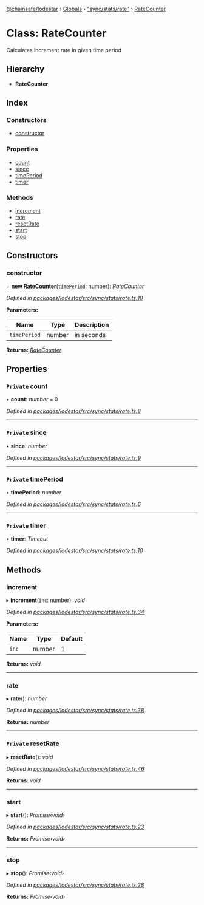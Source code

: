 [@chainsafe/lodestar](../README.md) › [Globals](../globals.md) › ["sync/stats/rate"](../modules/_sync_stats_rate_.md) › [RateCounter](_sync_stats_rate_.ratecounter.md)

# Class: RateCounter

Calculates increment rate in given time period

## Hierarchy

* **RateCounter**

## Index

### Constructors

* [constructor](_sync_stats_rate_.ratecounter.md#constructor)

### Properties

* [count](_sync_stats_rate_.ratecounter.md#private-count)
* [since](_sync_stats_rate_.ratecounter.md#private-since)
* [timePeriod](_sync_stats_rate_.ratecounter.md#private-timeperiod)
* [timer](_sync_stats_rate_.ratecounter.md#private-timer)

### Methods

* [increment](_sync_stats_rate_.ratecounter.md#increment)
* [rate](_sync_stats_rate_.ratecounter.md#rate)
* [resetRate](_sync_stats_rate_.ratecounter.md#private-resetrate)
* [start](_sync_stats_rate_.ratecounter.md#start)
* [stop](_sync_stats_rate_.ratecounter.md#stop)

## Constructors

###  constructor

\+ **new RateCounter**(`timePeriod`: number): *[RateCounter](_sync_stats_rate_.ratecounter.md)*

*Defined in [packages/lodestar/src/sync/stats/rate.ts:10](https://github.com/ChainSafe/lodestar/blob/e2d6cf79d/packages/lodestar/src/sync/stats/rate.ts#L10)*

**Parameters:**

Name | Type | Description |
------ | ------ | ------ |
`timePeriod` | number | in seconds  |

**Returns:** *[RateCounter](_sync_stats_rate_.ratecounter.md)*

## Properties

### `Private` count

• **count**: *number* = 0

*Defined in [packages/lodestar/src/sync/stats/rate.ts:8](https://github.com/ChainSafe/lodestar/blob/e2d6cf79d/packages/lodestar/src/sync/stats/rate.ts#L8)*

___

### `Private` since

• **since**: *number*

*Defined in [packages/lodestar/src/sync/stats/rate.ts:9](https://github.com/ChainSafe/lodestar/blob/e2d6cf79d/packages/lodestar/src/sync/stats/rate.ts#L9)*

___

### `Private` timePeriod

• **timePeriod**: *number*

*Defined in [packages/lodestar/src/sync/stats/rate.ts:6](https://github.com/ChainSafe/lodestar/blob/e2d6cf79d/packages/lodestar/src/sync/stats/rate.ts#L6)*

___

### `Private` timer

• **timer**: *Timeout*

*Defined in [packages/lodestar/src/sync/stats/rate.ts:10](https://github.com/ChainSafe/lodestar/blob/e2d6cf79d/packages/lodestar/src/sync/stats/rate.ts#L10)*

## Methods

###  increment

▸ **increment**(`inc`: number): *void*

*Defined in [packages/lodestar/src/sync/stats/rate.ts:34](https://github.com/ChainSafe/lodestar/blob/e2d6cf79d/packages/lodestar/src/sync/stats/rate.ts#L34)*

**Parameters:**

Name | Type | Default |
------ | ------ | ------ |
`inc` | number | 1 |

**Returns:** *void*

___

###  rate

▸ **rate**(): *number*

*Defined in [packages/lodestar/src/sync/stats/rate.ts:38](https://github.com/ChainSafe/lodestar/blob/e2d6cf79d/packages/lodestar/src/sync/stats/rate.ts#L38)*

**Returns:** *number*

___

### `Private` resetRate

▸ **resetRate**(): *void*

*Defined in [packages/lodestar/src/sync/stats/rate.ts:46](https://github.com/ChainSafe/lodestar/blob/e2d6cf79d/packages/lodestar/src/sync/stats/rate.ts#L46)*

**Returns:** *void*

___

###  start

▸ **start**(): *Promise‹void›*

*Defined in [packages/lodestar/src/sync/stats/rate.ts:23](https://github.com/ChainSafe/lodestar/blob/e2d6cf79d/packages/lodestar/src/sync/stats/rate.ts#L23)*

**Returns:** *Promise‹void›*

___

###  stop

▸ **stop**(): *Promise‹void›*

*Defined in [packages/lodestar/src/sync/stats/rate.ts:28](https://github.com/ChainSafe/lodestar/blob/e2d6cf79d/packages/lodestar/src/sync/stats/rate.ts#L28)*

**Returns:** *Promise‹void›*
